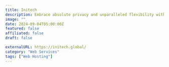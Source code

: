 ```yaml
---
title: Initech
description: Embrace absolute privacy and unparalleled flexibility with our cryptocurrency-friendly VPS hosting.
image: ""
date: 2024-09-04T05:00:00Z
featured: false
affiliated: false
draft: false

externalURL: https://initech.global/
category: "Web Services"
tags: ["Web Hosting"]
---
```

